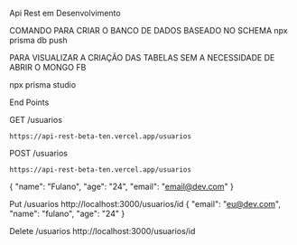 Api Rest em Desenvolvimento

COMANDO PARA CRIAR O BANCO DE DADOS BASEADO NO SCHEMA
npx prisma db push

PARA VISUALIZAR A CRIAÇÃO DAS TABELAS SEM A NECESSIDADE DE ABRIR O MONGO FB

npx prisma studio


End Points

GET /usuarios

    https://api-rest-beta-ten.vercel.app/usuarios

POST /usuarios

    https://api-rest-beta-ten.vercel.app/usuarios

{
  "name": "Fulano",
  "age": "24",
  "email": "email@dev.com"
}


Put /usuarios
    http://localhost:3000/usuarios/id
{
    "email": "eu@dev.com",
    "name": "fulano",
    "age": "24" 
}

Delete /usuarios
    http://localhost:3000/usuarios/id